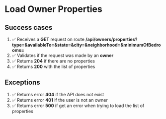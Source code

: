 # Load Owner Properties

## Success cases

1. ✅ Receives a **GET** request on route **/api/owners/properties?type=&availableTo=&state=&city=&neighborhood=&minimumOfBedrooms=**
2. ✅ Validates if the request was made by an **owner**
3. ✅ Returns **204** if there are no properties
4. ✅ Returns **200** with the list of properties

## Exceptions

1. ✅ Returns error **404** if the API does not exist
2. ✅ Returns error **401** if the user is not an owner
3. ✅ Returns error **500** if get an error when trying to load the list of properties